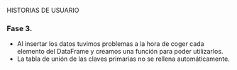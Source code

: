 HISTORIAS DE USUARIO

### Fase 3.

- Al insertar los datos tuvimos problemas a la hora de coger cada elemento del DataFrame y creamos una función para poder utilizarlos.
- La tabla de unión de las claves primarias no se rellena automáticamente.